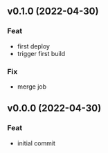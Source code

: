 ## v0.1.0 (2022-04-30)

### Feat

- first deploy
- trigger first build

### Fix

- merge job

## v0.0.0 (2022-04-30)

### Feat

- initial commit
